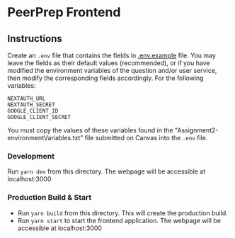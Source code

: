 # PeerPrep Frontend

## Instructions

Create an `.env` file that contains the fields in [.env.example](.env.example) file.
You may leave the fields as their default values (recommended), or if you have modified the environment variables of the question and/or user service, then modify the corresponding fields accordingly. For the following variables:
```
NEXTAUTH_URL
NEXTAUTH_SECRET
GOOGLE_CLIENT_ID
GOOGLE_CLIENT_SECRET
```
You must copy the values of these variables found in the "Assignment2-environmentVariables.txt" file submitted on Canvas into the `.env` file. 

### Development

Run `yarn dev` from this directory. The webpage will be accessible at localhost:3000

### Production Build & Start

* Run `yarn build` from this directory. This will create the production build.
* Run `yarn start` to start the frontend application. The webpage will be accessible at localhost:3000
 